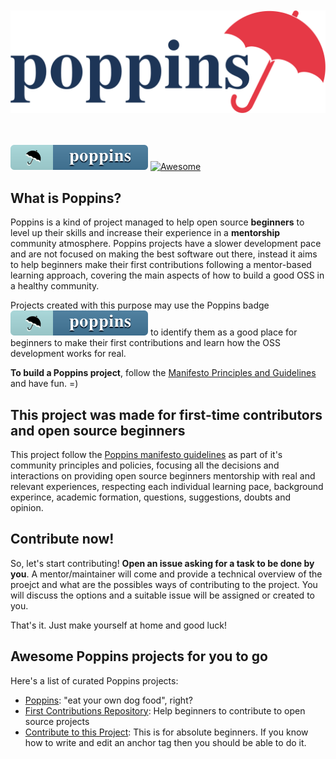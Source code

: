 <div align="center">
  <br />
    <br />
  <img src="logo-poppins-horizontal.svg" alt="Poppins">
</div>
<br />
<br />

  [![Poppins](badge-poppins.svg)](https://github.com/bancodobrasil/poppins)
  [![Awesome](https://camo.githubusercontent.com/1997c7e760b163a61aba3a2c98f21be8c524be29/68747470733a2f2f617765736f6d652e72652f62616467652e737667)](https://github.com/sindresorhus/awesome)



## What is Poppins?

Poppins is a kind of project managed to help open source **beginners** to level up their skills and increase their experience in a **mentorship** community atmosphere. Poppins projects have a slower development pace and are not focused on making the best software out there, instead it aims to help beginners make their first contributions following a mentor-based learning approach, covering the main aspects of how to build a good OSS in a healthy community.

Projects created with this purpose may use the Poppins badge <img src="badge-poppins.svg" alt="Poppins"> to identify them as a good place for beginners to make their first contributions and learn how the OSS development works for real.

**To build a Poppins project**, follow the [Manifesto Principles and Guidelines](MANIFESTO.md) and have fun. =)

## This project was made for first-time contributors and open source beginners

This project follow the [Poppins manifesto guidelines](https://github.com/bancodobrasil/poppins) as part of it's community principles and policies, focusing all the decisions and interactions on providing open source beginners mentorship with real and relevant experiences, respecting each individual learning pace, background experince, academic formation, questions, suggestions, doubts and opinion. 

## Contribute now!

So, let's start contributing! **Open an issue asking for a task to be done by you**. A mentor/maintainer will come and provide a technical overview of the proejct and what are the possibles ways of contributing to the project. You will discuss the options and a suitable issue will be assigned or created to you. 

That's it. Just make yourself at home and good luck!

## Awesome Poppins projects for you to go

Here's a list of curated Poppins projects:
- [Poppins](https://github.com/bancodobrasil/poppins): "eat your own dog food", right?
- [First Contributions Repository](https://github.com/firstcontributions/first-contributions): Help beginners to contribute to open source projects
- [Contribute to this Project](https://github.com/Syknapse/Contribute-To-This-Project): This is for absolute beginners. If you know how to write and edit an anchor tag <a href="" target=""></a> then you should be able to do it.

